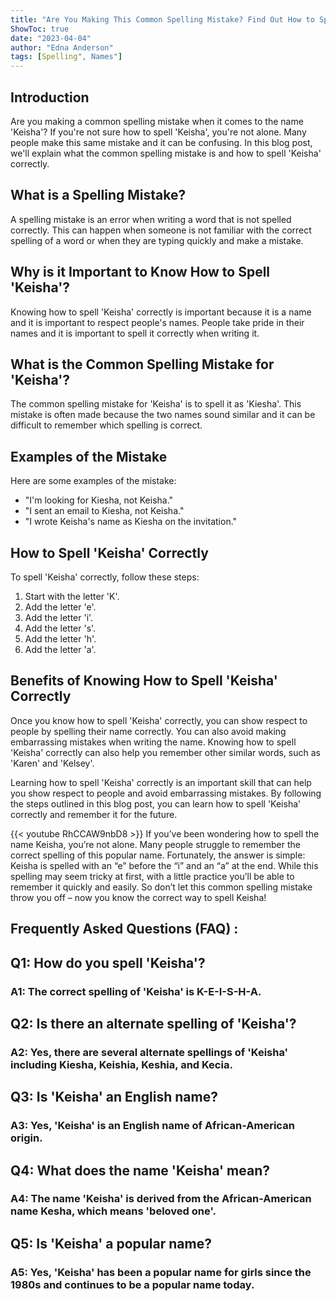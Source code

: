 ```yaml
---
title: "Are You Making This Common Spelling Mistake? Find Out How to Spell 'Keisha' Now!"
ShowToc: true 
date: "2023-04-04"
author: "Edna Anderson" 
tags: [Spelling", Names"]
---
```

## Introduction
Are you making a common spelling mistake when it comes to the name 'Keisha'? If you're not sure how to spell 'Keisha', you're not alone. Many people make this same mistake and it can be confusing. In this blog post, we'll explain what the common spelling mistake is and how to spell 'Keisha' correctly.

## What is a Spelling Mistake?
A spelling mistake is an error when writing a word that is not spelled correctly. This can happen when someone is not familiar with the correct spelling of a word or when they are typing quickly and make a mistake.

## Why is it Important to Know How to Spell 'Keisha'?
Knowing how to spell 'Keisha' correctly is important because it is a name and it is important to respect people's names. People take pride in their names and it is important to spell it correctly when writing it.

## What is the Common Spelling Mistake for 'Keisha'?
The common spelling mistake for 'Keisha' is to spell it as 'Kiesha'. This mistake is often made because the two names sound similar and it can be difficult to remember which spelling is correct.

## Examples of the Mistake
Here are some examples of the mistake:
- "I'm looking for Kiesha, not Keisha."
- "I sent an email to Kiesha, not Keisha."
- "I wrote Keisha's name as Kiesha on the invitation."

## How to Spell 'Keisha' Correctly
To spell 'Keisha' correctly, follow these steps:
1. Start with the letter 'K'.
2. Add the letter 'e'.
3. Add the letter 'i'.
4. Add the letter 's'.
5. Add the letter 'h'.
6. Add the letter 'a'.

## Benefits of Knowing How to Spell 'Keisha' Correctly
Once you know how to spell 'Keisha' correctly, you can show respect to people by spelling their name correctly. You can also avoid making embarrassing mistakes when writing the name. Knowing how to spell 'Keisha' correctly can also help you remember other similar words, such as 'Karen' and 'Kelsey'.

Learning how to spell 'Keisha' correctly is an important skill that can help you show respect to people and avoid embarrassing mistakes. By following the steps outlined in this blog post, you can learn how to spell 'Keisha' correctly and remember it for the future.

{{< youtube RhCCAW9nbD8 >}} 
If you’ve been wondering how to spell the name Keisha, you’re not alone. Many people struggle to remember the correct spelling of this popular name. Fortunately, the answer is simple: Keisha is spelled with an “e” before the “i” and an “a” at the end. While this spelling may seem tricky at first, with a little practice you’ll be able to remember it quickly and easily. So don’t let this common spelling mistake throw you off – now you know the correct way to spell Keisha!

## Frequently Asked Questions (FAQ) :
<h2>Q1: How do you spell 'Keisha'?</h2>

<h3>A1: The correct spelling of 'Keisha' is K-E-I-S-H-A.</h3>

<h2>Q2: Is there an alternate spelling of 'Keisha'?</h2>

<h3>A2: Yes, there are several alternate spellings of 'Keisha' including Kiesha, Keishia, Keshia, and Kecia.</h3>

<h2>Q3: Is 'Keisha' an English name?</h2>

<h3>A3: Yes, 'Keisha' is an English name of African-American origin.</h3>

<h2>Q4: What does the name 'Keisha' mean?</h2>

<h3>A4: The name 'Keisha' is derived from the African-American name Kesha, which means 'beloved one'.</h3>

<h2>Q5: Is 'Keisha' a popular name?</h2>

<h3>A5: Yes, 'Keisha' has been a popular name for girls since the 1980s and continues to be a popular name today.</h3>






